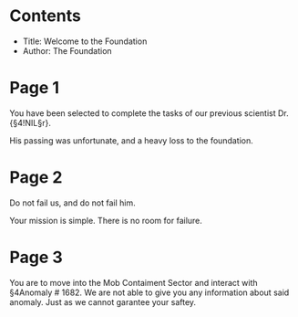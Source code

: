 # Contents
* Title: Welcome to the Foundation
* Author: The Foundation

# Page 1
You have been selected to complete the tasks of our previous scientist Dr.{§4!NIL§r}.

His passing was unfortunate, and a heavy loss to the foundation.

# Page 2
Do not fail us, and do not fail him. 

Your mission is simple. There is no room for failure.

# Page 3
You are to move into the Mob Contaiment Sector and interact with §4Anomaly # 1682. 
We are not able to give you any information about said anomaly. 
Just as we cannot garantee your saftey.